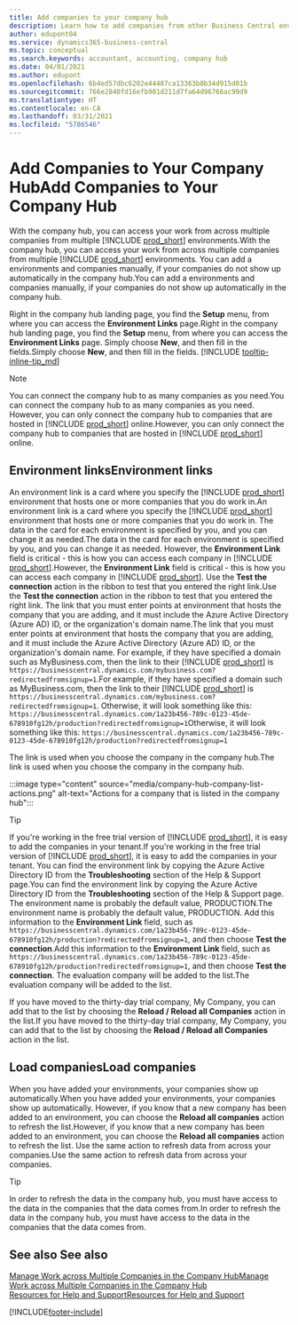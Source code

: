 ```yaml
---
title: Add companies to your company hub
description: Learn how to add companies from other Business Central environments to your company hub so you can manage work across environments.
author: edupont04
ms.service: dynamics365-business-central
ms.topic: conceptual
ms.search.keywords: accountant, accounting, company hub
ms.date: 04/01/2021
ms.author: edupont
ms.openlocfilehash: 6b4ed57dbc6202e44487ca13363b0b34d915d01b
ms.sourcegitcommit: 766e2840fd16efb901d211d7fa64d96766ac99d9
ms.translationtype: HT
ms.contentlocale: en-CA
ms.lasthandoff: 03/31/2021
ms.locfileid: "5786546"
---
```

# <a name="add-companies-to-your-company-hub"></a><span data-ttu-id="e3a98-103">Add Companies to Your Company Hub</span><span class="sxs-lookup"><span data-stu-id="e3a98-103">Add Companies to Your Company Hub</span></span>

<span data-ttu-id="e3a98-104">With the company hub, you can access your work from across multiple companies from multiple [!INCLUDE [prod_short](includes/prod_short.md)] environments.</span><span class="sxs-lookup"><span data-stu-id="e3a98-104">With the company hub, you can access your work from across multiple companies from multiple [!INCLUDE [prod_short](includes/prod_short.md)] environments.</span></span> <span data-ttu-id="e3a98-105">You can add a environments and companies manually, if your companies do not show up automatically in the company hub.</span><span class="sxs-lookup"><span data-stu-id="e3a98-105">You can add a environments and companies manually, if your companies do not show up automatically in the company hub.</span></span>  

<span data-ttu-id="e3a98-106">Right in the company hub landing page, you find the **Setup** menu, from where you can access the **Environment Links** page.</span><span class="sxs-lookup"><span data-stu-id="e3a98-106">Right in the company hub landing page, you find the **Setup** menu, from where you can access the **Environment Links** page.</span></span> <span data-ttu-id="e3a98-107">Simply choose **New**, and then fill in the fields.</span><span class="sxs-lookup"><span data-stu-id="e3a98-107">Simply choose **New**, and then fill in the fields.</span></span> [!INCLUDE [tooltip-inline-tip_md](includes/tooltip-inline-tip_md.md)]  

> [!NOTE]
> <span data-ttu-id="e3a98-108">You can connect the company hub to as many companies as you need.</span><span class="sxs-lookup"><span data-stu-id="e3a98-108">You can connect the company hub to as many companies as you need.</span></span> <span data-ttu-id="e3a98-109">However, you can only connect the company hub to companies that are hosted in [!INCLUDE [prod_short](includes/prod_short.md)] online.</span><span class="sxs-lookup"><span data-stu-id="e3a98-109">However, you can only connect the company hub to companies that are hosted in [!INCLUDE [prod_short](includes/prod_short.md)] online.</span></span>

## <a name="environment-links"></a><span data-ttu-id="e3a98-110">Environment links</span><span class="sxs-lookup"><span data-stu-id="e3a98-110">Environment links</span></span>

<span data-ttu-id="e3a98-111">An environment link is a card where you specify the [!INCLUDE [prod_short](includes/prod_short.md)] environment that hosts one or more companies that you do work in.</span><span class="sxs-lookup"><span data-stu-id="e3a98-111">An environment link is a card where you specify the [!INCLUDE [prod_short](includes/prod_short.md)] environment that hosts one or more companies that you do work in.</span></span> <span data-ttu-id="e3a98-112">The data in the card for each environment is specified by you, and you can change it as needed.</span><span class="sxs-lookup"><span data-stu-id="e3a98-112">The data in the card for each environment is specified by you, and you can change it as needed.</span></span> <span data-ttu-id="e3a98-113">However, the **Environment Link** field is critical - this is how you can access each company in [!INCLUDE [prod_short](includes/prod_short.md)].</span><span class="sxs-lookup"><span data-stu-id="e3a98-113">However, the **Environment Link** field is critical - this is how you can access each company in [!INCLUDE [prod_short](includes/prod_short.md)].</span></span> <span data-ttu-id="e3a98-114">Use the **Test the connection** action in the ribbon to test that you entered the right link.</span><span class="sxs-lookup"><span data-stu-id="e3a98-114">Use the **Test the connection** action in the ribbon to test that you entered the right link.</span></span> <span data-ttu-id="e3a98-115">The link that you must enter points at environment that hosts the company that you are adding, and it must include the Azure Active Directory (Azure AD) ID, or the organization's domain name.</span><span class="sxs-lookup"><span data-stu-id="e3a98-115">The link that you must enter points at environment that hosts the company that you are adding, and it must include the Azure Active Directory (Azure AD) ID, or the organization's domain name.</span></span> <span data-ttu-id="e3a98-116">For example, if they have specified a domain such as MyBusiness.com, then the link to their [!INCLUDE [prod_short](includes/prod_short.md)] is ```https://businesscentral.dynamics.com/mybusiness.com?redirectedfromsignup=1```.</span><span class="sxs-lookup"><span data-stu-id="e3a98-116">For example, if they have specified a domain such as MyBusiness.com, then the link to their [!INCLUDE [prod_short](includes/prod_short.md)] is ```https://businesscentral.dynamics.com/mybusiness.com?redirectedfromsignup=1```.</span></span> <span data-ttu-id="e3a98-117">Otherwise, it will look something like this: ```https://businesscentral.dynamics.com/1a23b456-789c-0123-45de-678910fg12h/production?redirectedfromsignup=1```</span><span class="sxs-lookup"><span data-stu-id="e3a98-117">Otherwise, it will look something like this: ```https://businesscentral.dynamics.com/1a23b456-789c-0123-45de-678910fg12h/production?redirectedfromsignup=1```</span></span>  

<span data-ttu-id="e3a98-118">The link is used when you choose the company in the company hub.</span><span class="sxs-lookup"><span data-stu-id="e3a98-118">The link is used when you choose the company in the company hub.</span></span>  

:::image type="content" source="media/company-hub-company-list-actions.png" alt-text="Actions for a company that is listed in the company hub":::

> [!TIP]
> <span data-ttu-id="e3a98-120">If you're working in the free trial version of [!INCLUDE [prod_short](includes/prod_short.md)], it is easy to add the companies in your tenant.</span><span class="sxs-lookup"><span data-stu-id="e3a98-120">If you're working in the free trial version of [!INCLUDE [prod_short](includes/prod_short.md)], it is easy to add the companies in your tenant.</span></span> <span data-ttu-id="e3a98-121">You can find the environment link by copying the Azure Active Directory ID from the **Troubleshooting** section of the Help & Support page.</span><span class="sxs-lookup"><span data-stu-id="e3a98-121">You can find the environment link by copying the Azure Active Directory ID from the **Troubleshooting** section of the Help & Support page.</span></span> <span data-ttu-id="e3a98-122">The environment name is probably the default value, PRODUCTION.</span><span class="sxs-lookup"><span data-stu-id="e3a98-122">The environment name is probably the default value, PRODUCTION.</span></span> <span data-ttu-id="e3a98-123">Add this information to the **Environment Link** field, such as ```https://businesscentral.dynamics.com/1a23b456-789c-0123-45de-678910fg12h/production?redirectedfromsignup=1```, and then choose **Test the connection**.</span><span class="sxs-lookup"><span data-stu-id="e3a98-123">Add this information to the **Environment Link** field, such as ```https://businesscentral.dynamics.com/1a23b456-789c-0123-45de-678910fg12h/production?redirectedfromsignup=1```, and then choose **Test the connection**.</span></span> <span data-ttu-id="e3a98-124">The evaluation company will be added to the list.</span><span class="sxs-lookup"><span data-stu-id="e3a98-124">The evaluation company will be added to the list.</span></span>
>
> <span data-ttu-id="e3a98-125">If you have moved to the thirty-day trial company, My Company, you can add that to the list by choosing the **Reload / Reload all Companies** action in the list.</span><span class="sxs-lookup"><span data-stu-id="e3a98-125">If you have moved to the thirty-day trial company, My Company, you can add that to the list by choosing the **Reload / Reload all Companies** action in the list.</span></span>

## <a name="load-companies"></a><span data-ttu-id="e3a98-126">Load companies</span><span class="sxs-lookup"><span data-stu-id="e3a98-126">Load companies</span></span>

<span data-ttu-id="e3a98-127">When you have added your environments, your companies show up automatically.</span><span class="sxs-lookup"><span data-stu-id="e3a98-127">When you have added your environments, your companies show up automatically.</span></span> <span data-ttu-id="e3a98-128">However, if you know that a new company has been added to an environment, you can choose the **Reload all companies** action to refresh the list.</span><span class="sxs-lookup"><span data-stu-id="e3a98-128">However, if you know that a new company has been added to an environment, you can choose the **Reload all companies** action to refresh the list.</span></span> <span data-ttu-id="e3a98-129">Use the same action to refresh data from across your companies.</span><span class="sxs-lookup"><span data-stu-id="e3a98-129">Use the same action to refresh data from across your companies.</span></span>  

> [!TIP]
> <span data-ttu-id="e3a98-130">In order to refresh the data in the company hub, you must have access to the data in the companies that the data comes from.</span><span class="sxs-lookup"><span data-stu-id="e3a98-130">In order to refresh the data in the company hub, you must have access to the data in the companies that the data comes from.</span></span>

## <a name="see-also"></a><span data-ttu-id="e3a98-131">See also </span><span class="sxs-lookup"><span data-stu-id="e3a98-131">See also</span></span>

[<span data-ttu-id="e3a98-132">Manage Work across Multiple Companies in the Company Hub</span><span class="sxs-lookup"><span data-stu-id="e3a98-132">Manage Work across Multiple Companies in the Company Hub</span></span>](company-hub.md)  
[<span data-ttu-id="e3a98-133">Resources for Help and Support</span><span class="sxs-lookup"><span data-stu-id="e3a98-133">Resources for Help and Support</span></span>](product-help-and-support.md)  


[!INCLUDE[footer-include](includes/footer-banner.md)]
